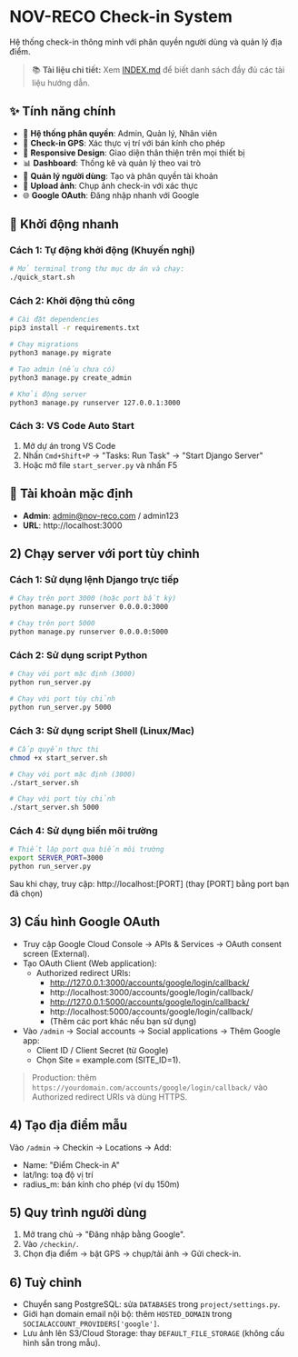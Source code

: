 # NOV-RECO Check-in System

Hệ thống check-in thông minh với phân quyền người dùng và quản lý địa điểm.

> 📚 **Tài liệu chi tiết:** Xem [INDEX.md](./INDEX.md) để biết danh sách đầy đủ các tài liệu hướng dẫn.

## ✨ Tính năng chính
- 🔐 **Hệ thống phân quyền**: Admin, Quản lý, Nhân viên
- 📍 **Check-in GPS**: Xác thực vị trí với bán kính cho phép
- 📱 **Responsive Design**: Giao diện thân thiện trên mọi thiết bị
- 📊 **Dashboard**: Thống kê và quản lý theo vai trò
- 👥 **Quản lý người dùng**: Tạo và phân quyền tài khoản
- 📸 **Upload ảnh**: Chụp ảnh check-in với xác thực
- 🌐 **Google OAuth**: Đăng nhập nhanh với Google

## 🚀 Khởi động nhanh

### Cách 1: Tự động khởi động (Khuyến nghị)
```bash
# Mở terminal trong thư mục dự án và chạy:
./quick_start.sh
```

### Cách 2: Khởi động thủ công
```bash
# Cài đặt dependencies
pip3 install -r requirements.txt

# Chạy migrations
python3 manage.py migrate

# Tạo admin (nếu chưa có)
python3 manage.py create_admin

# Khởi động server
python3 manage.py runserver 127.0.0.1:3000
```

### Cách 3: VS Code Auto Start
1. Mở dự án trong VS Code
2. Nhấn `Cmd+Shift+P` → "Tasks: Run Task" → "Start Django Server"
3. Hoặc mở file `start_server.py` và nhấn F5

## 🔑 Tài khoản mặc định
- **Admin**: admin@nov-reco.com / admin123
- **URL**: http://localhost:3000

## 2) Chạy server với port tùy chỉnh

### Cách 1: Sử dụng lệnh Django trực tiếp
```bash
# Chạy trên port 3000 (hoặc port bất kỳ)
python manage.py runserver 0.0.0.0:3000

# Chạy trên port 5000
python manage.py runserver 0.0.0.0:5000
```

### Cách 2: Sử dụng script Python
```bash
# Chạy với port mặc định (3000)
python run_server.py

# Chạy với port tùy chỉnh
python run_server.py 5000
```

### Cách 3: Sử dụng script Shell (Linux/Mac)
```bash
# Cấp quyền thực thi
chmod +x start_server.sh

# Chạy với port mặc định (3000)
./start_server.sh

# Chạy với port tùy chỉnh
./start_server.sh 5000
```

### Cách 4: Sử dụng biến môi trường
```bash
# Thiết lập port qua biến môi trường
export SERVER_PORT=3000
python run_server.py
```

Sau khi chạy, truy cập: http://localhost:[PORT] (thay [PORT] bằng port bạn đã chọn)

## 3) Cấu hình Google OAuth
- Truy cập Google Cloud Console → APIs & Services → OAuth consent screen (External).
- Tạo OAuth Client (Web application):
  - Authorized redirect URIs:
    - http://127.0.0.1:3000/accounts/google/login/callback/
    - http://localhost:3000/accounts/google/login/callback/
    - http://127.0.0.1:5000/accounts/google/login/callback/
    - http://localhost:5000/accounts/google/login/callback/
    - (Thêm các port khác nếu bạn sử dụng)
- Vào `/admin` → Social accounts → Social applications → Thêm Google app:
  - Client ID / Client Secret (từ Google)
  - Chọn Site = example.com (SITE_ID=1).

> Production: thêm `https://yourdomain.com/accounts/google/login/callback/` vào Authorized redirect URIs và dùng HTTPS.

## 4) Tạo địa điểm mẫu
Vào `/admin` → Checkin → Locations → Add:
- Name: "Điểm Check-in A"
- lat/lng: toạ độ vị trí
- radius_m: bán kính cho phép (ví dụ 150m)

## 5) Quy trình người dùng
1. Mở trang chủ → "Đăng nhập bằng Google".
2. Vào `/checkin/`.
3. Chọn địa điểm → bật GPS → chụp/tải ảnh → Gửi check-in.

## 6) Tuỳ chỉnh
- Chuyển sang PostgreSQL: sửa `DATABASES` trong `project/settings.py`.
- Giới hạn domain email nội bộ: thêm `HOSTED_DOMAIN` trong `SOCIALACCOUNT_PROVIDERS['google']`.
- Lưu ảnh lên S3/Cloud Storage: thay `DEFAULT_FILE_STORAGE` (không cấu hình sẵn trong mẫu).
